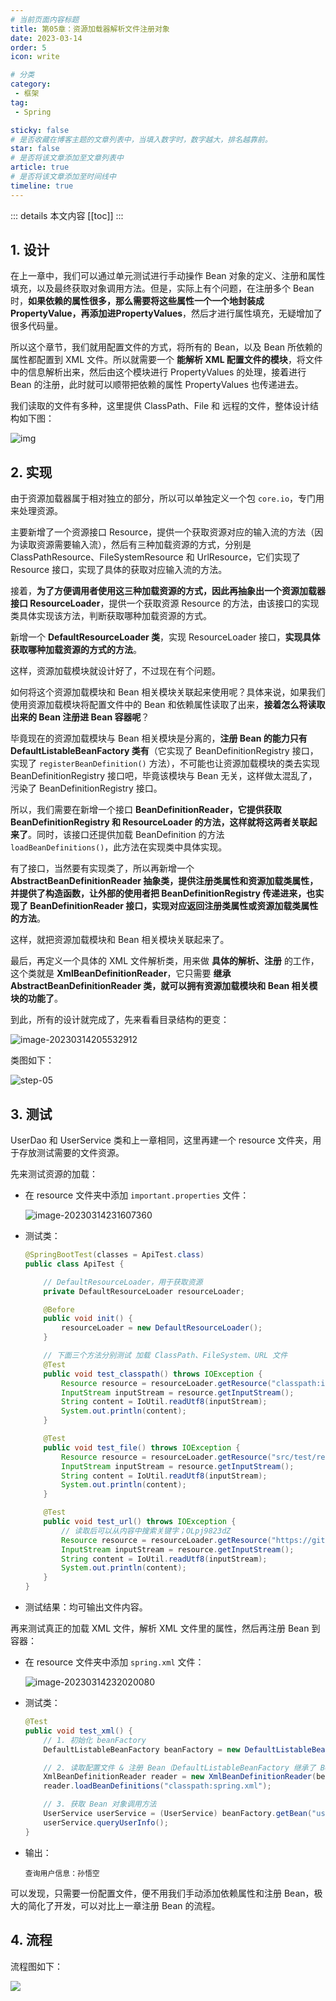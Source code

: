 ```yaml
---
# 当前页面内容标题
title: 第05章：资源加载器解析文件注册对象
date: 2023-03-14
order: 5
icon: write

# 分类
category:
 - 框架
tag:
 - Spring

sticky: false
# 是否收藏在博客主题的文章列表中，当填入数字时，数字越大，排名越靠前。
star: false
# 是否将该文章添加至文章列表中
article: true
# 是否将该文章添加至时间线中
timeline: true
---
```



::: details 本文内容
[[toc]]
:::


## 1. 设计

在上一章中，我们可以通过单元测试进行手动操作 Bean 对象的定义、注册和属性填充，以及最终获取对象调用方法。但是，实际上有个问题，在注册多个 Bean 时，**如果依赖的属性很多，那么需要将这些属性一个一个地封装成 PropertyValue，再添加进PropertyValues**，然后才进行属性填充，无疑增加了很多代码量。

所以这个章节，我们就用配置文件的方式，将所有的 Bean，以及 Bean 所依赖的属性都配置到 XML 文件。所以就需要一个 **能解析 XML 配置文件的模块**，将文件中的信息解析出来，然后由这个模块进行 PropertyValues 的处理，接着进行 Bean 的注册，此时就可以顺带把依赖的属性 PropertyValues 也传递进去。

我们读取的文件有多种，这里提供 ClassPath、File 和 远程的文件，整体设计结构如下图：

![img](https://run-notes.oss-cn-beijing.aliyuncs.com/notes/202303141956101.png)

## 2. 实现

由于资源加载器属于相对独立的部分，所以可以单独定义一个包 `core.io`，专门用来处理资源。

主要新增了一个资源接口 Resource，提供一个获取资源对应的输入流的方法（因为读取资源需要输入流），然后有三种加载资源的方式，分别是 ClassPathResource、FileSystemResource 和 UrlResource，它们实现了 Resource 接口，实现了具体的获取对应输入流的方法。

接着，**为了方便调用者使用这三种加载资源的方式，因此再抽象出一个资源加载器接口 ResourceLoader**，提供一个获取资源 Resource 的方法，由该接口的实现类具体实现该方法，判断获取哪种加载资源的方式。

新增一个 **DefaultResourceLoader 类**，实现 ResourceLoader 接口，**实现具体获取哪种加载资源的方式的方法**。

这样，资源加载模块就设计好了，不过现在有个问题。

如何将这个资源加载模块和 Bean 相关模块关联起来使用呢？具体来说，如果我们使用资源加载模块将配置文件中的 Bean 和依赖属性读取了出来，**接着怎么将读取出来的 Bean 注册进 Bean 容器呢**？

毕竟现在的资源加载模块与 Bean 相关模块是分离的，**注册 Bean 的能力只有 DefaultListableBeanFactory 类有**（它实现了 BeanDefinitionRegistry 接口，实现了 `registerBeanDefinition()` 方法），不可能也让资源加载模块的类去实现 BeanDefinitionRegistry 接口吧，毕竟该模块与 Bean 无关，这样做太混乱了，污染了 BeanDefinitionRegistry 接口。

所以，我们需要在新增一个接口 **BeanDefinitionReader，它提供获取 BeanDefinitionRegistry 和 ResourceLoader 的方法，这样就将这两者关联起来了**。同时，该接口还提供加载 BeanDefinition 的方法 `loadBeanDefinitions()`，此方法在实现类中具体实现。

有了接口，当然要有实现类了，所以再新增一个 **AbstractBeanDefinitionReader 抽象类，提供注册类属性和资源加载类属性，并提供了构造函数，让外部的使用者把  BeanDefinitionRegistry 传递进来，也实现了 BeanDefinitionReader 接口，实现对应返回注册类属性或资源加载类属性的方法**。

这样，就把资源加载模块和 Bean 相关模块关联起来了。

最后，再定义一个具体的 XML 文件解析类，用来做 **具体的解析、注册** 的工作，这个类就是 **XmlBeanDefinitionReader**，它只需要 **继承 AbstractBeanDefinitionReader 类，就可以拥有资源加载模块和 Bean 相关模块的功能了**。

到此，所有的设计就完成了，先来看看目录结构的更变：

![image-20230314205532912](https://run-notes.oss-cn-beijing.aliyuncs.com/notes/202303142055096.png)

类图如下：

![step-05](https://run-notes.oss-cn-beijing.aliyuncs.com/notes/202303142348514.png)

## 3. 测试

UserDao 和 UserService 类和上一章相同，这里再建一个 resource 文件夹，用于存放测试需要的文件资源。

先来测试资源的加载：

- 在 resource 文件夹中添加 `important.properties` 文件：

    ![image-20230314231607360](https://run-notes.oss-cn-beijing.aliyuncs.com/notes/202303142316112.png)

- 测试类：

    ```java
    @SpringBootTest(classes = ApiTest.class)
    public class ApiTest {
    
        // DefaultResourceLoader，用于获取资源
        private DefaultResourceLoader resourceLoader;
    
        @Before
        public void init() {
            resourceLoader = new DefaultResourceLoader();
        }
    
        // 下面三个方法分别测试 加载 ClassPath、FileSystem、URL 文件
        @Test
        public void test_classpath() throws IOException {
            Resource resource = resourceLoader.getResource("classpath:important.properties");
            InputStream inputStream = resource.getInputStream();
            String content = IoUtil.readUtf8(inputStream);
            System.out.println(content);
        }
    
        @Test
        public void test_file() throws IOException {
            Resource resource = resourceLoader.getResource("src/test/resources/important.properties");
            InputStream inputStream = resource.getInputStream();
            String content = IoUtil.readUtf8(inputStream);
            System.out.println(content);
        }
    
        @Test
        public void test_url() throws IOException {
            // 读取后可以从内容中搜索关键字；OLpj9823dZ
            Resource resource = resourceLoader.getResource("https://github.com/AruNi-01/small-spring/blob/main/small-spring-step-05/src/test/resources/important.properties");
            InputStream inputStream = resource.getInputStream();
            String content = IoUtil.readUtf8(inputStream);
            System.out.println(content);
        }
    }
    ```

- 测试结果：均可输出文件内容。

再来测试真正的加载 XML 文件，解析 XML 文件里的属性，然后再注册 Bean 到容器：

- 在 resource 文件夹中添加 `spring.xml` 文件：

    ![image-20230314232020080](https://run-notes.oss-cn-beijing.aliyuncs.com/notes/202303142320064.png)

- 测试类：

    ```java
    @Test
    public void test_xml() {
        // 1. 初始化 beanFactory
        DefaultListableBeanFactory beanFactory = new DefaultListableBeanFactory();
    
        // 2. 读取配置文件 & 注册 Bean（DefaultListableBeanFactory 继承了 BeanDefinitionRegistry，所以能直接传参）
        XmlBeanDefinitionReader reader = new XmlBeanDefinitionReader(beanFactory);
        reader.loadBeanDefinitions("classpath:spring.xml");
    
        // 3. 获取 Bean 对象调用方法
        UserService userService = (UserService) beanFactory.getBean("userService", UserService.class);
        userService.queryUserInfo();
    }
    ```

- 输出：

    ```text
    查询用户信息：孙悟空
    ```

可以发现，只需要一份配置文件，便不用我们手动添加依赖属性和注册 Bean，极大的简化了开发，可以对比上一章注册 Bean 的流程。

## 4. 流程

流程图如下：

![](https://run-notes.oss-cn-beijing.aliyuncs.com/notes/202303142331163.png)
